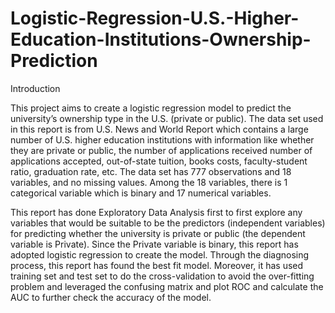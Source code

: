 # Logistic-Regression-U.S.-Higher-Education-Institutions-Ownership-Prediction

Introduction

This project aims to create a logistic regression model to predict the university’s ownership type in the U.S. (private or public). The data set used in this report is from U.S. News and World Report which contains a large number of U.S. higher education institutions with information like whether they are private or public, the number of applications received number of applications accepted, out-of-state tuition, books costs, faculty-student ratio, graduation rate, etc. The data set has 777 observations and 18 variables, and no missing values. Among the 18 variables, there is 1 categorical variable which is binary and 17 numerical variables.


This report has done Exploratory Data Analysis first to first explore any variables that would be suitable to be the predictors (independent variables) for predicting whether the university is private or public (the dependent variable is Private). Since the Private variable is binary, this report has adopted logistic regression to create the model. Through the diagnosing process, this report has found the best fit model. Moreover, it has used training set and test set to do the cross-validation to avoid the over-fitting problem and leveraged the confusing matrix and plot ROC and calculate the AUC to further check the accuracy of the model.

